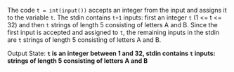 The code `t = int(input())` accepts an integer from the input and assigns it to the variable `t`. The stdin contains `t+1` inputs: first an integer `t` (1 <= t <= 32) and then `t` strings of length 5 consisting of letters A and B. Since the first input is accepted and assigned to `t`, the remaining inputs in the stdin are `t` strings of length 5 consisting of letters A and B.

Output State: **`t` is an integer between 1 and 32, stdin contains `t` inputs: strings of length 5 consisting of letters A and B**